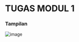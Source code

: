 ﻿# TUGAS MODUL 1
 ### Tampilan
 ![image](https://github.com/user-attachments/assets/9080aaf1-ffbf-4a15-b851-f69ee3202fd6)


